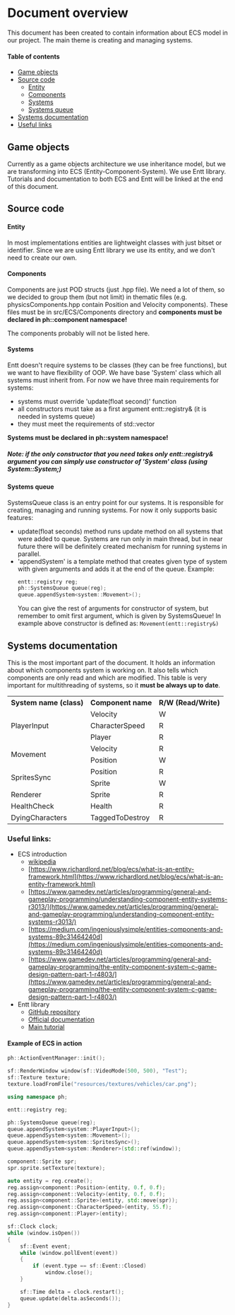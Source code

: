 # Document overview
This document has been created to contain information about ECS model in our project.
The main theme is creating and managing systems.

#### Table of contents
- [Game objects](#game-objects)
- [Source code](#source-code)
  - [Entity](#entity)
  - [Components](#components)
  - [Systems](#systems)
  - [Systems queue](#systems-queue)
- [Systems documentation](#systems-documentation)
- [Useful links](#useful-links)

## Game objects
Currently as a game objects architecture we use inheritance model, but we are transforming into ECS (Entity-Component-System). We use Entt library.
Tutorials and documentation to both ECS and Entt will be linked at the end of this document.

## Source code
#### Entity
In most implementations entities are lightweight classes with just bitset or identifier. Since we are using Entt library we use its entity, and we don't need to create our own.
#### Components
Components are just POD structs (just .hpp file). We need a lot of them, so we decided to group them (but not limit) in thematic files (e.g. physicsComponents.hpp contain Position and Velocity components).
These files must be in src/ECS/Components directory and **components must be declared in ph::component namespace!**

The components probably will not be listed here.
#### Systems
Entt doesn't require systems to be classes (they can be free functions), but we want to have flexibility of OOP.
We have base 'System' class which all systems must inherit from.
For now we have three main requirements for systems:
- systems must override 'update(float second)' function
- all constructors must take as a first argument entt::registry& (it is needed in systems queue)
- they must meet the requirements of std::vector

**Systems must be declared in ph::system namespace!**

##### Note: if the only constructor that you need takes only entt::registry& argument you can simply use constructor of 'System' class (using System::System;)

#### Systems queue
SystemsQueue class is an entry point for our systems. It is responsible for creating, managing and running systems.
For now it only supports basic features:
- update(float seconds) method runs update method on all systems that were added to queue. Systems are run only in main thread, but in near future there will be definitely created mechanism for running systems in parallel.
- 'appendSystem' is a template method that creates given type of system with given arguments and adds it at the end of the queue. Example:
  ```cpp
  entt::registry reg;
  ph::SystemsQueue queue(reg);
  queue.appendSystem<system::Movement>();
  ```
  You can give the rest of arguments for constructor of system, but remember to omit first argument, which is given by SystemsQueue! In example above constructor is defined as: ```Movement(entt::registry&)```

## Systems documentation

This is the most important part of the document.
It holds an information about which components system is working on.
It also tells which components are only read and which are modified.
This table is very important for multithreading of systems, so it **must be always up to date**.

<table>
    <tr>
        <th>System name (class)</th>
        <th>Component name</th>
        <th>R/W (Read/Write)</th>
    </tr>
    <tr>
        <td rowspan=3>PlayerInput</td>
        <td>Velocity</td>
        <td>W</td>
    </tr>
    <tr>
        <td>CharacterSpeed</td>
        <td>R</td>
    </tr>
    <tr>
        <td>Player</td>
        <td>R</td>
    </tr>
    <tr>
        <td rowspan=2>Movement</td>
        <td>Velocity</td>
        <td>R</td>
    </tr>
    <tr>
        <td>Position</td>
        <td>W</td>
    </tr>
    <tr>
        <td rowspan=2>SpritesSync</td>
        <td>Position</td>
        <td>R</td>
    </tr>
    <tr>
        <td>Sprite</td>
        <td>W</td>
    </tr>
    <tr>
        <td>Renderer</td>
        <td>Sprite</td>
        <td>R</td>
    </tr>
    <tr>
      <td>HealthCheck</td>
      <td>Health</td>
      <td>R</td>
    </tr>
    <tr>
      <td>DyingCharacters</td>
      <td>TaggedToDestroy</td>
      <td>R</td>
    </tr>
</table>

### Useful links:
- ECS introduction
  - [wikipedia](https://en.wikipedia.org/wiki/Entity_component_system)
  - [https://www.richardlord.net/blog/ecs/what-is-an-entity-framework.html](https://www.richardlord.net/blog/ecs/what-is-an-entity-framework.html)
  - [https://www.gamedev.net/articles/programming/general-and-gameplay-programming/understanding-component-entity-systems-r3013/](https://www.gamedev.net/articles/programming/general-and-gameplay-programming/understanding-component-entity-systems-r3013/)
  - [https://medium.com/ingeniouslysimple/entities-components-and-systems-89c31464240d](https://medium.com/ingeniouslysimple/entities-components-and-systems-89c31464240d)
  - [https://www.gamedev.net/articles/programming/general-and-gameplay-programming/the-entity-component-system-c-game-design-pattern-part-1-r4803/](https://www.gamedev.net/articles/programming/general-and-gameplay-programming/the-entity-component-system-c-game-design-pattern-part-1-r4803/)
- Entt library
  - [GitHub repository](https://github.com/skypjack/entt)
  - [Official documentation](https://skypjack.github.io/entt/)
  - [Main tutorial](https://skypjack.github.io/entt/autotoc_md8.html)

#### Example of ECS in action

```cpp
ph::ActionEventManager::init();

sf::RenderWindow window(sf::VideoMode(500, 500), "Test");
sf::Texture texture;
texture.loadFromFile("resources/textures/vehicles/car.png");

using namespace ph;

entt::registry reg;

ph::SystemsQueue queue(reg);
queue.appendSystem<system::PlayerInput>();
queue.appendSystem<system::Movement>();
queue.appendSystem<system::SpritesSync>();
queue.appendSystem<system::Renderer>(std::ref(window));

component::Sprite spr;
spr.sprite.setTexture(texture);

auto entity = reg.create();
reg.assign<component::Position>(entity, 0.f, 0.f);
reg.assign<component::Velocity>(entity, 0.f, 0.f);
reg.assign<component::Sprite>(entity, std::move(spr));
reg.assign<component::CharacterSpeed>(entity, 55.f);
reg.assign<component::Player>(entity);

sf::Clock clock;
while (window.isOpen())
{
    sf::Event event;
    while (window.pollEvent(event))
    {
        if (event.type == sf::Event::Closed)
            window.close();
    }

    sf::Time delta = clock.restart();
    queue.update(delta.asSeconds());
}
```
